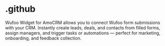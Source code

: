 # .github
Wufoo Widget for AmoCRM allows you to connect Wufoo form submissions with your CRM. Instantly create leads, deals, and contacts from filled forms, assign managers, and trigger tasks or automations — perfect for marketing, onboarding, and feedback collection.
